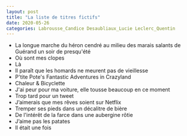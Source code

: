 ```yaml
---
layout: post
title: "La liste de titres fictifs"
date: 2020-05-26
categories: Labrousse_Candice Desaubliaux_Lucie Leclerc_Quentin
---
```


- La longue marche du héron cendré au milieu des marais salants de Guérand un soir de presqu'été
- Où sont mes clopes
- Là
- Il paraît que les homards ne meurent pas de vieillesse
- P'tite Pote's Fantastic Adventures in Crazyland
- Chaleur & Bicyclette
- J'ai peur pour ma voiture, elle tousse beaucoup en ce moment
- Trop tard pour un tweet
- J’aimerais que mes rêves soient sur Netflix
- Tremper ses pieds dans un décalitre de bière
- De l'intérêt de la farce dans une aubergine rôtie
- J’aime pas les patates
- Il était une fois
